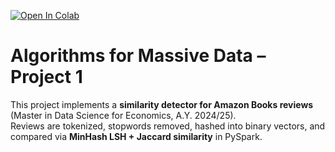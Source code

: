 [![Open In Colab](https://colab.research.google.com/assets/colab-badge.svg)](
https://colab.research.google.com/github/Niccolo901/massive_data/blob/main/usage.ipynb)
# Algorithms for Massive Data – Project 1

This project implements a **similarity detector for Amazon Books reviews** (Master in Data Science for Economics, A.Y. 2024/25).  
Reviews are tokenized, stopwords removed, hashed into binary vectors, and compared via **MinHash LSH + Jaccard similarity** in PySpark.  

